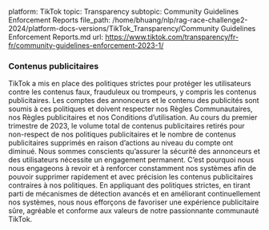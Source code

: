 platform: TikTok
topic: Transparency
subtopic: Community Guidelines Enforcement Reports
file_path: /home/bhuang/nlp/rag-race-challenge2-2024/platform-docs-versions/TikTok_Transparency/Community Guidelines Enforcement Reports.md
url: https://www.tiktok.com/transparency/fr-fr/community-guidelines-enforcement-2023-1/


### Contenus publicitaires

TikTok a mis en place des politiques strictes pour protéger les utilisateurs contre les contenus faux, frauduleux ou trompeurs, y compris les contenus publicitaires. Les comptes des annonceurs et le contenu des publicités sont soumis à ces politiques et doivent respecter nos Règles Communautaires, nos Règles publicitaires et nos Conditions d’utilisation. Au cours du premier trimestre de 2023, le volume total de contenus publicitaires retirés pour non-respect de nos politiques publicitaires et le nombre de contenus publicitaires supprimés en raison d’actions au niveau du compte ont diminué. Nous sommes conscients qu’assurer la sécurité des annonceurs et des utilisateurs nécessite un engagement permanent. C’est pourquoi nous nous engageons à revoir et à renforcer constamment nos systèmes afin de pouvoir supprimer rapidement et avec précision les contenus publicitaires contraires à nos politiques. En appliquant des politiques strictes, en tirant parti de mécanismes de détection avancés et en améliorant continuellement nos systèmes, nous nous efforçons de favoriser une expérience publicitaire sûre, agréable et conforme aux valeurs de notre passionnante communauté TikTok.